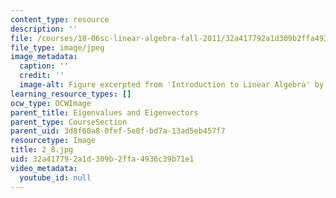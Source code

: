 ```yaml
---
content_type: resource
description: ''
file: /courses/18-06sc-linear-algebra-fall-2011/32a417792a1d309b2ffa4936c39b71e1_2_8.jpg
file_type: image/jpeg
image_metadata:
  caption: ''
  credit: ''
  image-alt: Figure excerpted from 'Introduction to Linear Algebra' by G.S. Strang
learning_resource_types: []
ocw_type: OCWImage
parent_title: Eigenvalues and Eigenvectors
parent_type: CourseSection
parent_uid: 3d8f60a8-0fef-5e0f-bd7a-13ad5eb457f7
resourcetype: Image
title: 2_8.jpg
uid: 32a41779-2a1d-309b-2ffa-4936c39b71e1
video_metadata:
  youtube_id: null
---
```

